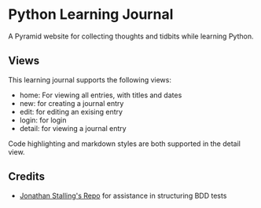 # Python Learning Journal

A Pyramid website for collecting thoughts and tidbits while learning Python.

## Views

This learning journal supports the following views:

* home: For viewing all entries, with titles and dates
* new: for creating a journal entry
* edit: for editing an exising entry
* login: for login
* detail: for viewing a journal entry

Code highlighting and markdown styles are both supported in the detail view.

## Credits

* [Jonathan Stalling's Repo](https://github.com/jonathanstallings/learning-journal/blob/feature/twitter-and-AJAX/tests/conftest.py)
for assistance in structuring BDD tests